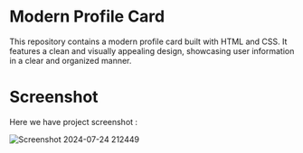 # Modern Profile Card
This repository contains a modern profile card built with HTML and CSS. It features a clean and visually appealing design, showcasing user information in a clear and organized manner.

# Screenshot
Here we have project screenshot :

![Screenshot 2024-07-24 212449](https://github.com/user-attachments/assets/8d230d28-9118-4a74-a1c7-b53693d1e5f8)
